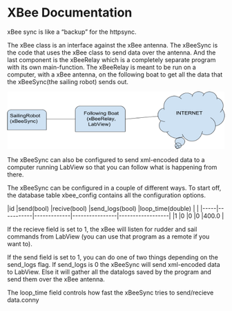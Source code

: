 XBee Documentation
==================

xBee sync is like a “backup” for the httpsync. 

The xBee class is an interface against the xBee antenna.
The xBeeSync is the code that uses the xBee class to send data over the antenna.
And the last component is the xBeeRelay which is a completely separate program with its own main-function. 
The xBeeRelay is meant to be run on a computer, with a xBee antenna, on the following boat to get all the data that the xBeeSync(the sailing robot) sends out.

![Xbee](Media/Xbee.png)


The xBeeSync can also be configured to send xml-encoded data to a computer running LabView so that you can follow what is happening from there.

The xBeeSync can be configured in a couple of different ways. To start off, the database table xbee_config contains all the configuration options.


|id   |send(bool) |recive(bool) |send_logs(bool) |loop_time(double) |                                   |
|-----|-----------|-------------|----------------|------------------|
|1    |0          |0            |0               |400.0             |


If the recieve field is set to 1, the xBee will listen for rudder and sail commands from LabView (you can use that program as a remote if you want to).

If the send field is set to 1, you can do one of two things depending on the send_logs flag. If send_logs is 0 the xBeeSync will send xml-encoded data to LabView. Else it will gather all the datalogs saved by the program and send them over the xBee antenna.

The loop_time field controls how fast the xBeeSync tries to send/recieve data.conny
